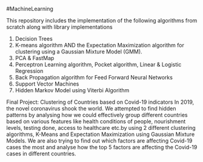 #MachineLearning

This repository includes the implementation of the following algorithms from scratch along with library implementations
1. Decision Trees
2. K-means algorithm AND the Expectation Maximization algorithm for clustering using a
   Gaussian Mixture Model (GMM).
3. PCA & FastMap
4. Perceptron Learning algorithm, Pocket algorithm, Linear & Logistic Regression
5. Back Propagation algorithm for Feed Forward Neural Networks
6. Support Vector Machines
7. Hidden Markov Model using Viterbi Algorithm

Final Project: Clustering of Countries based on Covid-19 indicators
In 2019, the novel coronavirus shook the world. We attempted to find hidden patterns by analysing how we could 
effectively group different countries based on various features like health conditions of people, nourishment 
levels, testing done, access to healthcare etc.by using 2 different clustering algorithms, K-Means and Expectation
Maximization using Gaussian Mixture Models. We are also trying to find out which factors are affecting Covid-19 
cases the most and analyse how the top 5 factors are affecting the Covid-19 cases in different countries.
